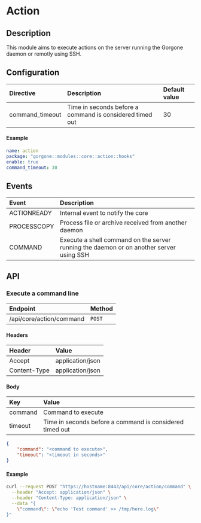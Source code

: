 # Action

## Description

This module aims to execute actions on the server running the Gorgone daemon or remotly using SSH.

## Configuration

| Directive | Description | Default value |
| :- | :- | :- |
| command_timeout | Time in seconds before a command is considered timed out | 30 |

#### Example

```yaml
name: action
package: "gorgone::modules::core::action::hooks"
enable: true
command_timeout: 30
```

## Events

| Event | Description |
| :- | :- |
| ACTIONREADY | Internal event to notify the core |
| PROCESSCOPY | Process file or archive received from another daemon |
| COMMAND | Execute a shell command on the server running the daemon or on another server using SSH |

## API

### Execute a command line

| Endpoint | Method |
| :- | :- |
| /api/core/action/command | `POST` |

#### Headers

| Header | Value |
| :- | :- |
| Accept | application/json |
| Content-Type | application/json |

#### Body

| Key | Value |
| :- | :- |
| command | Command to execute |
| timeout | Time in seconds before a command is considered timed out |

```json
{
    "command": "<command to execute>",
    "timeout": "<timeout in seconds>"
}
```

#### Example

```bash
curl --request POST "https://hostname:8443/api/core/action/command" \
  --header "Accept: application/json" \
  --header "Content-Type: application/json" \
  --data "{
    \"command\": \"echo 'Test command' >> /tmp/here.log\"
}"
```
